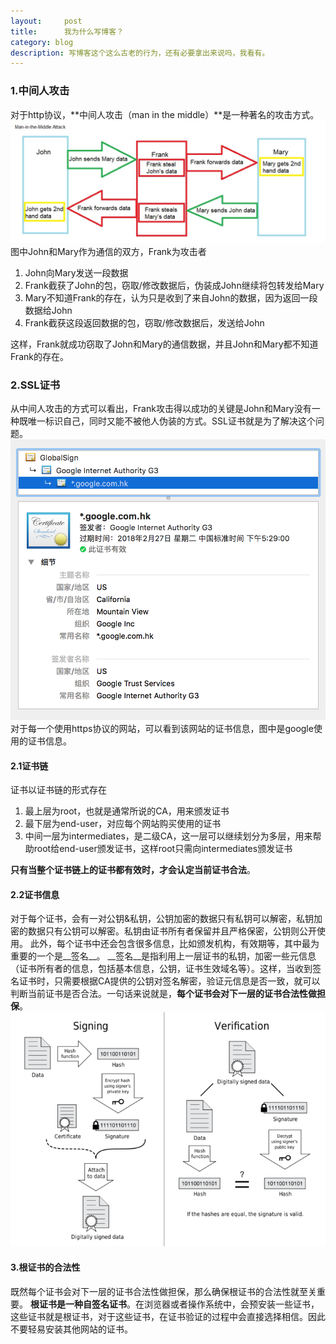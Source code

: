 ```yaml
---
layout:     post
title:      我为什么写博客？
category: blog
description: 写博客这个这么古老的行为，还有必要拿出来说吗，我看有。
---
```


### __1.中间人攻击__
对于http协议，**中间人攻击（man in the middle）**是一种著名的攻击方式。
![中间人攻击](/images/https/man-in-the-middle.png)
图中John和Mary作为通信的双方，Frank为攻击者
1. John向Mary发送一段数据
2. Frank截获了John的包，窃取/修改数据后，伪装成John继续将包转发给Mary
3. Mary不知道Frank的存在，认为只是收到了来自John的数据，因为返回一段数据给John
4. Frank截获这段返回数据的包，窃取/修改数据后，发送给John

这样，Frank就成功窃取了John和Mary的通信数据，并且John和Mary都不知道Frank的存在。

### __2.SSL证书__
从中间人攻击的方式可以看出，Frank攻击得以成功的关键是John和Mary没有一种既唯一标识自己，同时又能不被他人伪装的方式。SSL证书就是为了解决这个问题。
![google证书](/images/https/google-certificate.png)
对于每一个使用https协议的网站，可以看到该网站的证书信息，图中是google使用的证书信息。
#### __2.1证书链__
证书以证书链的形式存在
1. 最上层为root，也就是通常所说的CA，用来颁发证书
2. 最下层为end-user，对应每个网站购买使用的证书
3. 中间一层为intermediates，是二级CA，这一层可以继续划分为多层，用来帮助root给end-user颁发证书，这样root只需向intermediates颁发证书

__只有当整个证书链上的证书都有效时，才会认定当前证书合法__。
<br />
#### __2.2证书信息__
对于每个证书，会有一对公钥&私钥，公钥加密的数据只有私钥可以解密，私钥加密的数据只有公钥可以解密。私钥由证书所有者保留并且严格保密，公钥则公开使用。
此外，每个证书中还会包含很多信息，比如颁发机构，有效期等，其中最为重要的一个是__签名__。
__签名__是指利用上一层证书的私钥，加密一些元信息（证书所有者的信息，包括基本信息，公钥，证书生效域名等）。这样，当收到签名证书时，只需要根据CA提供的公钥对签名解密，验证元信息是否一致，就可以判断当前证书是否合法。一句话来说就是，**每个证书会对下一层的证书合法性做担保**。
![签名及验证](/images/https/sign-validate.png)
#### __3.根证书的合法性__
既然每个证书会对下一层的证书合法性做担保，那么确保根证书的合法性就至关重要。
__根证书是一种自签名证书__。在浏览器或者操作系统中，会预安装一些证书，这些证书就是根证书，对于这些证书，在证书验证的过程中会直接选择相信。因此不要轻易安装其他网站的证书。


